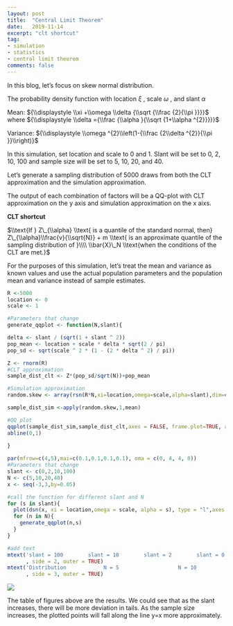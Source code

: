 ```yaml
---
layout: post
title:  "Central Limit Theorem"
date:   2019-11-14
excerpt: "clt shortcut"
tag:
- simulation
- statistics
- central limit theorem
comments: false
---
```


In this blog, let’s focus on skew normal distribution.

The probability density function with location *ξ* , scale *ω* , and
slant *α*

Mean:
${\\displaystyle \\xi +\\omega \\delta {\\sqrt {\\frac {2}{\\pi }}}}$
where
${\\displaystyle \\delta ={\\frac {\\alpha }{\\sqrt {1+\\alpha ^{2}}}}}$

Variance:
${\\displaystyle \\omega ^{2}\\left(1-{\\frac {2\\delta ^{2}}{\\pi }}\\right)}$

In this simulation, set location and scale to 0 and 1. Slant will be set
to 0, 2, 10, 100 and sample size will be set to 5, 10, 20, and 40.

Let’s generate a sampling distribution of 5000 draws from both the CLT
approximation and the simulation approximation.

The output of each combination of factors will be a QQ-plot with CLT
approximation on the y axis and simulation approximation on the x aixs.

**CLT shortcut**

$\\text{If } Z\_{\\alpha} \\text{ is a quantile of the standard normal, then} Z\_{\\alpha}\\frac{v}{\\sqrt{N}} + m \\text{ is an approximate quantile of the sampling distribution of }\\\\ \\bar{X}\_N \\text{when the conditions of the CLT are met.}$

For the purposes of this simulation, let’s treat the mean and variance
as known values and use the actual population parameters and the
population mean and variance instead of sample estimates.

``` r
R <-5000
location <- 0
scale <- 1
```

``` r
#Parameters that change
generate_qqplot <- function(N,slant){

delta <- slant / (sqrt(1 + slant ^ 2))
pop_mean <- location + scale * delta * sqrt(2 / pi)
pop_sd <- sqrt(scale ^ 2 * (1 - (2 * delta ^ 2) / pi))

Z <- rnorm(R)
#CLT approximation
sample_dist_clt <- Z*(pop_sd/sqrt(N))+pop_mean

#Simulation approximation
random.skew <- array(rsn(R*N,xi=location,omega=scale,alpha=slant),dim=c(R,N))

sample_dist_sim <-apply(random.skew,1,mean)

#QQ plot
qqplot(sample_dist_sim,sample_dist_clt,axes = FALSE, frame.plot=TRUE, ann = FALSE)
abline(0,1)
  
}
```

``` r
par(mfrow=c(4,5),mai=c(0.1,0.1,0.1,0.1), oma = c(0, 4, 4, 0))
#Parameters that change
slant <- c(0,2,10,100)
N <- c(5,10,20,40)
x <- seq(-3,3,by=0.05)

#call the function for different slant and N
for (s in slant){
  plot(dsn(x, xi = location,omega = scale, alpha = s), type = "l",axes = FALSE, frame.plot=TRUE)
  for (n in N){
    generate_qqplot(n,s)
  }
}

#add text
mtext('slant = 100        slant = 10        slant = 2        slant = 0'
      , side = 2, outer = TRUE)
mtext('Distribution            N = 5                   N = 10                  N = 20                   N = 40'
      , side = 3, outer = TRUE)
```

![](https://yilinyang123.github.io/assets/img/writeup10_files/figure-markdown_github/unnamed-chunk-4-1.png)

The table of figures above are the results. We could see that as the
slant increases, there will be more deviation in tails. As the sample
size increases, the plotted points will fall along the line y=x more
approximately.
